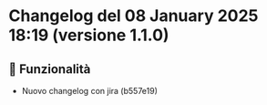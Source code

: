 # Changelog del 08 January 2025 18:19 (versione 1.1.0)

## 🎉 Funzionalità
- Nuovo changelog con jira (b557e19)

